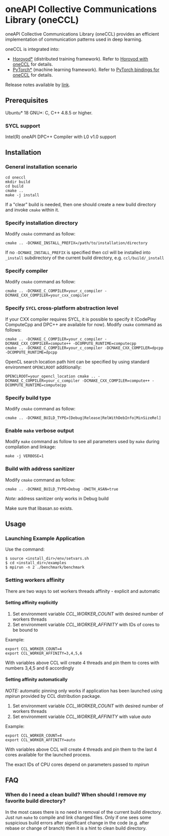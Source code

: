 # oneAPI Collective Communications Library (oneCCL)

oneAPI Collective Communications Library (oneCCL) provides an efficient implementation of communication patterns used in deep learning.

oneCCL is integrated into:
* [Horovod\*](https://github.com/horovod/horovod) (distributed training framework). Refer to [Horovod with oneCCL](https://github.com/horovod/horovod/blob/master/docs/oneccl.md) for details.
* [PyTorch\*](https://github.com/pytorch/pytorch) (machine learning framework). Refer to [PyTorch bindings for oneCCL](https://github.com/intel/torch-ccl) for details.

Release notes available by [link](https://software.intel.com/content/www/us/en/develop/articles/oneapi-collective-communication-library-ccl-release-notes.html).

## Prerequisites

Ubuntu* 18
GNU*: C, C++ 4.8.5 or higher.

### SYCL support
Intel(R) oneAPI DPC++ Compiler with L0 v1.0 support

## Installation
### General installation scenario

```
cd oneccl
mkdir build
cd build
cmake ..
make -j install
```

If a "clear" build is needed, then one should create a new build directory and invoke `cmake` within it.

### Specify installation directory
Modify `cmake` command as follow:

```
cmake .. -DCMAKE_INSTALL_PREFIX=/path/to/installation/directory
```

If no `-DCMAKE_INSTALL_PREFIX` is specified then ccl will be installed into `_install` subdirectory of the current
build directory, e.g. `ccl/build/_install`

### Specify compiler
Modify `cmake` command as follow:

```
cmake .. -DCMAKE_C_COMPILER=your_c_compiler -DCMAKE_CXX_COMPILER=your_cxx_compiler
```

### Specify `SYCL` cross-platform abstraction level
If your CXX compiler requires SYCL, it is possible to specify it (CodePlay ComputeCpp and DPC++ are available for now).
Modify `cmake` command as follows:

```
cmake .. -DCMAKE_C_COMPILER=your_c_compiler -DCMAKE_CXX_COMPILER=compute++ -DCOMPUTE_RUNTIME=computecpp
cmake .. -DCMAKE_C_COMPILER=your_c_compiler -DCMAKE_CXX_COMPILER=dpcpp -DCOMPUTE_RUNTIME=dpcpp
```

OpenCL search location path hint can be specified by using standard environment ``OPENCLROOT`` additionally:

```
OPENCLROOT=your_opencl_location cmake .. -DCMAKE_C_COMPILER=your_c_compiler -DCMAKE_CXX_COMPILER=compute++ -DCOMPUTE_RUNTIME=computecpp
```

### Specify build type
Modify `cmake` command as follow:

```
cmake .. -DCMAKE_BUILD_TYPE=[Debug|Release|RelWithDebInfo|MinSizeRel]
```

### Enable `make` verbose output
Modify `make` command as follow to see all parameters used by `make` during compilation
and linkage:

```
make -j VERBOSE=1
```

### Build with address sanitizer
Modify `cmake` command as follow:
```
cmake .. -DCMAKE_BUILD_TYPE=Debug -DWITH_ASAN=true
```
*Note:* address sanitizer only works in Debug build

Make sure that libasan.so exists.

## Usage

### Launching Example Application
Use the command:
```
$ source <install_dir>/env/setvars.sh
$ cd <install_dir>/examples
$ mpirun -n 2 ./benchmark/benchmark
```
### Setting workers affinity
There are two ways to set workers threads affinity - explicit and automatic

#### Setting affinity explicitly
1. Set environment variable *CCL_WORKER_COUNT* with desired number of workers threads
2. Set environment variable *CCL_WORKER_AFFINITY* with IDs of cores to be bound to

Example:
```
export CCL_WORKER_COUNT=4
export CCL_WORKER_AFFINITY=3,4,5,6
```
With variables above CCL will create 4 threads and pin them to cores with numbers 3,4,5 and 6 accordingly

#### Setting affinity automatically
*NOTE:* automatic pinning only works if application has been launched using *mpirun* provided by CCL distribution package.

1. Set environment variable *CCL_WORKER_COUNT* with desired number of workers threads
2. Set environment variable *CCL_WORKER_AFFINITY* with value *auto*

Example:
```
export CCL_WORKER_COUNT=4
export CCL_WORKER_AFFINITY=auto
```
With variables above CCL will create 4 threads and pin them to the last 4 cores available for the launched process.

The exact IDs of CPU cores depend on parameters passed to *mpirun*

## FAQ

### When do I need a clean build? When should I remove my favorite build directory?

In the most cases there is no need in removal of the current build directory. Just run `make` to
compile and link changed files. Only if one sees some suspicious build errors after significant
change in the code (e.g. after rebase or change of branch) then it is a hint to clean build directory.
